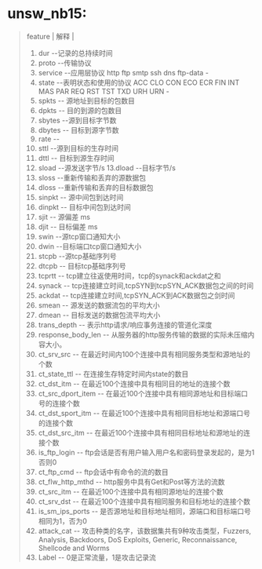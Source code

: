 # unsw_nb15: 
> feature | 解释 |
>1. dur --记录的总持续时间
>2. proto --传输协议
>3. service --应用层协议 http ftp smtp ssh dns ftp-data -
>4. state --表明状态和使用的协议 ACC CLO CON ECO ECR FIN INT MAS PAR REQ RST TST TXD URH URN -
> 5. spkts -- 源地址到目标的包数目
> 6. dpkts -- 目的到源的包数目
> 7. sbytes --源到目标字节数
> 8. dbytes -- 目标到源字节数
> 9. rate -- 
> 10. sttl --源到目标的生存时间
> 11. dttl -- 目标到源生存时间
> 12. sload --源发送字节/s
> 13.dload --目标字节/s
> 14. sloss --重新传输和丢弃的源数据包
> 15. dloss --重新传输和丢弃的目标数据包
> 16. sinpkt -- 源中间包到达时间
> 17. dinpkt -- 目标中间包到达时间
> 18. sjit -- 源偏差 ms
> 19. djit -- 目标偏差 ms
> 20. swin --源tcp窗口通知大小
> 21. dwin --目标端口tcp窗口通知大小
> 22. stcpb --源tcp基础序列号
> 23. dtcpb -- 目标tcp基础序列号
> 24. tcprtt -- tcp建立往返使用时间，tcp的synack和ackdat之和
> 25. synack -- tcp连接建立时间,tcpSYN到tcpSYN_ACK数据包之间的时间
> 26. ackdat --  tcp连接建立时间,tcpSYN_ACK到ACK数据包之剑时间
> 27. smean -- 源发送的数据流包的平均大小
> 28. dmean -- 目标发送的数据包流平均大小
> 29. trans_depth -- 表示http请求/响应事务连接的管道化深度
> 30. response_body_len -- 从服务器的http服务传输的数据的实际未压缩内容大小。
> 31. ct_srv_src -- 在最近时间内100个连接中具有相同服务类型和源地址的个数
> 32. ct_state_ttl -- 在连接生存特定时间内state的数目
> 33. ct_dst_itm -- 在最近100个连接中具有相同目的地址的连接个数
> 34. ct_src_dport_item -- 在最近100个连接中具有相同源地址和目标端口号的连接个数
> 35. ct_dst_sport_itm -- 在最近100个连接中具有相同目标地址和源端口号的连接个数
> 36. ct_dst_src_itm -- 在最近100个连接中具有相同目标地址和源地址的连接个数
> 37. is_ftp_login -- ftp会话是否有用户输入用户名和密码登录发起的，是为1否则0
> 38. ct_ftp_cmd -- ftp会话中有命令的流的数目
> 39. ct_flw_http_mthd -- http服务中具有Get和Post等方法的流数
> 40. ct_src_itm -- 在最近100个连接中具有相同源地址的连接个数
> 41. ct_srv_dst -- 在最近100个连接中具有相同服务和目标地址的连接个数
> 42. is_sm_ips_ports -- 是否源地址和目标地址相同，源端口和目标端口号相同为1，否为0
> 43. attack_cat -- 攻击种类的名字，该数据集共有9种攻击类型，Fuzzers, Analysis, Backdoors, DoS Exploits, Generic, Reconnaissance, Shellcode and Worms
> 44. Label -- 0是正常流量，1是攻击记录流
